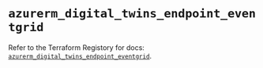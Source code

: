 # `azurerm_digital_twins_endpoint_eventgrid`

Refer to the Terraform Registory for docs: [`azurerm_digital_twins_endpoint_eventgrid`](https://registry.terraform.io/providers/hashicorp/azurerm/3.55.0/docs/resources/digital_twins_endpoint_eventgrid).
